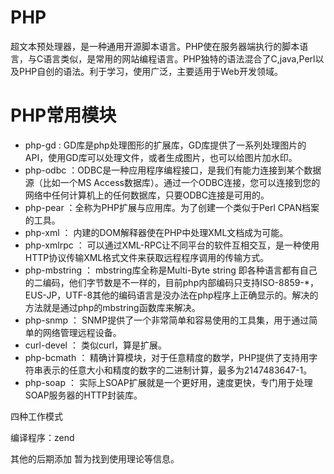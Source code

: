 # PHP

​	超文本预处理器，是一种通用开源脚本语言。PHP使在服务器端执行的脚本语言，与C语言类似，是常用的网站编程语言。PHP独特的语法混合了C,java,Perl以及PHP自创的语法。利于学习，使用广泛，主要适用于Web开发领域。

# PHP常用模块	

- php-gd : GD库是php处理图形的扩展库，GD库提供了一系列处理图片的API，使用GD库可以处理文件，或者生成图片，也可以给图片加水印。
- php-odbc ：ODBC是一种应用程序编程接口，是我们有能力连接到某个数据源（比如一个MS Access数据库）。通过一个ODBC连接，您可以连接到您的网络中任何计算机上的任何数据库，只要ODBC连接是可用的。
- php-pear ：全称为PHP扩展与应用库。为了创建一个类似于Perl CPAN档案的工具。
- php-xml ： 内建的DOM解释器使在PHP中处理XML文档成为可能。
- php-xmlrpc ： 可以通过XML-RPC让不同平台的软件互相交互，是一种使用HTTP协议传输XML格式文件来获取远程程序调用的传输方式。
- php-mbstring ： mbstring库全称是Multi-Byte string 即各种语言都有自己的二编码，他们字节数是不一样的，目前php内部编码只支持ISO-8859-*，EUS-JP，UTF-8其他的编码语言是没办法在php程序上正确显示的。解决的方法就是通过php的mbstring函数库来解决。
- php-snmp ： SNMP提供了一个非常简单和容易使用的工具集，用于通过简单的网络管理远程设备。
- curl-devel ： 类似curl，算是扩展。
- php-bcmath ： 精确计算模块，对于任意精度的数学，PHP提供了支持用字符串表示的任意大小和精度的数字的二进制计算，最多为2147483647-1。
- php-soap ： 实际上SOAP扩展就是一个更好用，速度更快，专门用于处理SOAP服务器的HTTP封装库。



四种工作模式

编译程序：zend

其他的后期添加 暂为找到使用理论等信息。